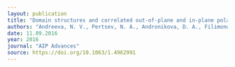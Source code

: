```yaml
---
layout: publication
title: "Domain structures and correlated out-of-plane and in-plane polarization reorientations in Pb(Zr<sub>0.96</sub>Ti<sub>0.04</sub>)O<sub>3</sub> single crystal via piezoresponse force microscopy"
authors: "Andreeva, N. V., Pertsev, N. A., Andronikova, D. A., Filimonov, A. V., Leontiev, N. G., Leontyev, I. N., & Vakhrushev, S. B."
date: 11.09.2016
year: 2016
journal: "AIP Advances"
source: https://doi.org/10.1063/1.4962991
---
```

